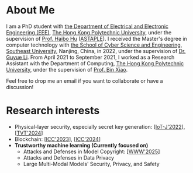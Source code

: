 # About Me
I am a PhD student with [the Department of Electrical and Electronic Engineering (EEE)](https://www.polyu.edu.hk/eie/), [The Hong Kong Polytechnic University](https://www.polyu.edu.hk/), under the supervision of [Prof. Haibo Hu](http://www.haibohu.org/) ([ASTAPLE](http://www.astaple.com/)). I received the Master's degree in computer technology with [the School of Cyber Science and Engineering](https://cyber.seu.edu.cn/), [Southeast University](https://www.seu.edu.cn/), Nanjing, China, in 2022, under the supervision of [Dr. Guyue Li](https://guyuelee.github.io/blog.github.io/). From April 2021 to September 2021, I worked as a Research Assistant with the Department of Computing, [The Hong Kong Polytechnic University](https://www.polyu.edu.hk/), under the supervision of [Prof. Bin Xiao](https://www4.comp.polyu.edu.hk/~csbxiao/).

Feel free to drop me an email if you want to collaborate or have a discussion!

# Research interests 
* Physical-layer security, especially secret key generation: [[IoT-J'2022](https://ieeexplore.ieee.org/document/9526766)], [[TVT'2024](https://ieeexplore.ieee.org/document/10440494)]
* Blockchain: [[ICC'2023](https://ieeexplore.ieee.org/document/10279692)], [[ICC'2024](https://ieeexplore.ieee.org/document/10623012)]
* **Trustworthy machine learning (Currently focused on)**
  * Attacks and Defenses in Model Copyright: [[WWW'2025](https://dl.acm.org/doi/abs/10.1145/3696410.3714894)]
  * Attacks and Defenses in Data Privacy
  * Large Multi-Modal Models' Security, Privacy, and Safety
